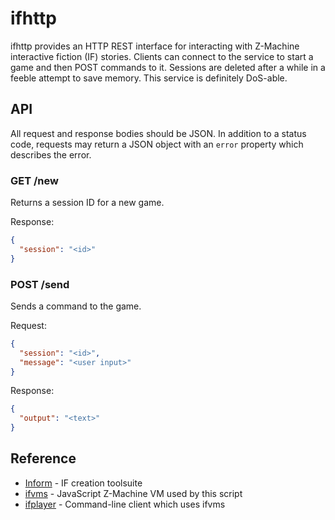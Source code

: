 # ifhttp

ifhttp provides an HTTP REST interface for interacting with Z-Machine interactive fiction (IF) stories. Clients can connect to the service to start a game and then POST commands to it. Sessions are deleted after a while in a feeble attempt to save memory. This service is definitely DoS-able.

## API

All request and response bodies should be JSON. In addition to a status code, requests may return a JSON object with an `error` property which describes the error.

### GET /new

Returns a session ID for a new game.

Response:

```json
{
  "session": "<id>"
}
```

### POST /send

Sends a command to the game.

Request:

```json
{
  "session": "<id>",
  "message": "<user input>"
}
```

Response:

```json
{
  "output": "<text>"
}
```

## Reference

- [Inform](http://inform7.com/) - IF creation toolsuite
- [ifvms](ifvms) - JavaScript Z-Machine VM used by this script
- [ifplayer](ifplayer) - Command-line client which uses ifvms
